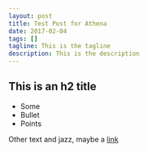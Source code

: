 ```yaml
---
layout: post
title: Test Post for Athena
date: 2017-02-04
tags: []
tagline: This is the tagline
description: This is the description
---
```


## This is an h2 title

* Some
* Bullet
* Points

Other text and jazz, maybe a [link](https://jono.tech)
